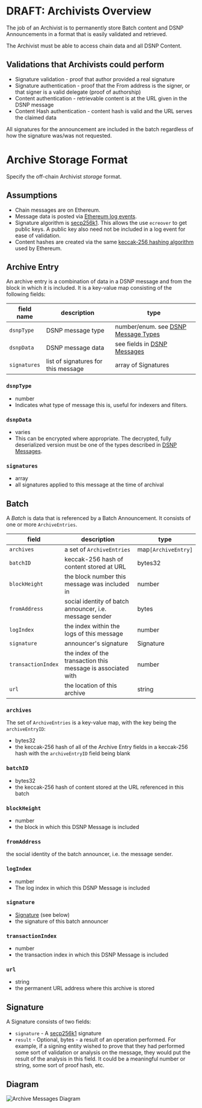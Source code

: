 # DRAFT: Archivists Overview

The job of an Archivist is to permanently store Batch content and DSNP Announcements in a format that is easily validated and retrieved.

The Archivist must be able to access chain data and all DSNP Content.

## Validations that Archivists could perform

* Signature validation - proof that author provided a real signature
* Signature authentication - proof that the From address is the signer, or that signer is a valid delegate  (proof of authorship)
* Content authentication - retrievable content is at the URL given in the DSNP message
* Content Hash authentication - content hash is valid and the URL serves the claimed data

All signatures for the announcement are included in the batch regardless of how the signature was/was not requested.

# Archive Storage Format

Specify the off-chain Archivist _storage_ format.

## Assumptions

* Chain messages are on Ethereum.
* Message data is posted via [Ethereum log events](https://medium.com/mycrypto/understanding-event-logs-on-the-ethereum-blockchain-f4ae7ba50378).
* Signature algorithm is [secp256k1](https://en.bitcoin.it/wiki/Secp256k1). This allows the use `ecreover` to get public keys. A public key also need not be included in a log event for ease of validation.
* Content hashes are created via the same [keccak-256 hashing algorithm](https://keccak.team/files/Keccak-submission-3.pdf) used by Ethereum.

## Archive Entry

An archive entry is a combination of data in a DSNP message and from the block in which it is included.
It is a key-value map consisting of the following fields:

| field name | description |type |
| --- | --- | --- |
| `dsnpType` | DSNP message type |number/enum. see [DSNP Message Types](../DSNP/Announcements.md#announcement-types) |
| `dsnpData` | DSNP message data | see fields in [DSNP Messages](../DSNP/Announcements.md) |
| `signatures` | list of signatures for this message | array of Signatures |

### `dsnpType`

* number
* Indicates what type of message this is, useful for indexers and filters.

### `dsnpData`

* varies
* This can be encrypted where appropriate. The decrypted, fully deserialized version must be one of the types described in [DSNP Messages](../DSNP/Announcements.md).

### `signatures`

* array
* all signatures applied to this message at the time of archival

## Batch

A _Batch_ is data that is referenced by a Batch Announcement.
It consists of one or more `ArchiveEntries`.

|field|description|type|
|---|---|---|
| `archives`| a set of `ArchiveEntries` | map`[ArchiveEntry]`|
| `batchID` | keccak-256 hash of content stored at URL |  bytes32
| `blockHeight` | the block number this message was included in | number |
| `fromAddress`| social identity of batch announcer, i.e. message sender | bytes |
| `logIndex` | the index within the logs of this message | number |
| `signature` | announcer's signature | Signature |
| `transactionIndex` | the index of the transaction this message is associated with | number |
| `url` | the location of this archive | string |

### `archives`

The set of `ArchiveEntries` is a key-value map, with the key
being the `archiveEntryID`:

* bytes32
* the keccak-256 hash of all of the Archive Entry fields in a keccak-256 hash with the `archiveEntryID` field being blank

### `batchID`

* bytes32
* the keccak-256 hash of content stored at the URL referenced in this batch

### `blockHeight`

* number
* the block in which this DSNP Message is included

### `fromAddress`

the social identity of the batch announcer, i.e. the message sender.

### `logIndex`

* number
* The log index in which this DSNP Message is included

### `signature`

* [Signature](#Signature) (see below)
* the signature of this batch announcer

### `transactionIndex`

* number
* the transaction index in which this DSNP Message is included

### `url`

* string
* the permanent URL address where this archive is stored

## Signature

A Signature consists of two fields:
* `signature` - A [secp256k1](https://en.bitcoin.it/wiki/Secp256k1) signature
* `result` - Optional, bytes - a result of an operation performed. For example, if a signing entity wished to prove that they had performed some sort of validation or analysis on the message, they would put the result of the analysis in this field. It could be a meaningful number or string, some sort of proof hash, etc.

## Diagram

![Archive Messages Diagram](https://github.com/LibertyDSNP/spec/blob/c9f55041950e7f54ce07d0f32de6b35d4fa4e7c0/images/ArchiveMessages.png?raw=true)
